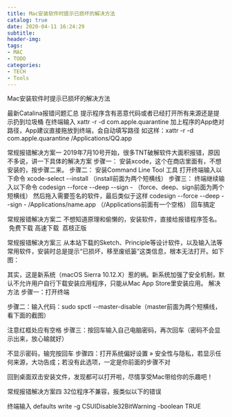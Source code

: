```yaml
---
title: Mac安装软件时提示已损坏的解决方法
catalog: true
date: 2020-04-11 16:24:29
subtitle:
header-img:
tags:
- MAC
- TODO
categories:
- TECH
- Tools
---
```



Mac安装软件时提示已损坏的解决方法

最新Catalina报错问题汇总
提示程序含有恶意代码或者已经打开所有来源还是提示扔到垃圾桶
在终端输入 xattr -r -d com.apple.quarantine 加上程序的App绝对路径，App建议直接拖放到终端，会自动填写路径
如这样：xattr -r -d com.apple.quarantine /Applications/QQ.app

常规报错解决方案一
2019年7月10号开始，很多TNT破解软件大面积报错，原因不多说，讲一下具体的解决方案
步骤一：
安装xcode，这个在商店里面有，不想安装的，按步骤二来。
步骤二：
安装Command Line Tool 工具
打开终端输入以下命令
xcode-select --install （install前面为两个短横线）
步骤三：
终端继续输入以下命令
codesign --force --deep --sign - （force、deep、sign前面为两个短横线）
然后拖入需要签名的软件，最后类似于这样
codesign --force --deep --sign - /Applications/name.app （/Applications前面有一个空格）
回车搞定


常规报错解决方案二
不想知道原理和偷懒的，安装软件，直接给报错程序签名。
 免费下载 高速下载  荔枝正版



常规报错解决方案三
从本站下载的Sketch、Principle等设计软件，以及输入法等常用软件，安装时总是提示“已损坏，移至废纸篓”这类信息，根本无法打开。如下图：

其实，这是新系统（macOS Sierra 10.12.X）惹的祸。新系统加强了安全机制，默认不允许用户自行下载安装应用程序，只能从Mac App Store里安装应用。
解决方法
步骤一：打开终端

步骤二：输入代码：sudo spctl --master-disable（master前面为两个短横线，看下面的截图）

注意红框处应有空格
步骤三：按回车输入自己电脑密码，再次回车（密码不会显示出来，放心输就好）

不显示密码，输完按回车
步骤四：打开系统偏好设置 » 安全性与隐私，若显示任何来源，大功告成；若没有此选项，一定是你前面的步骤不对


回到桌面双击安装文件，发现都可以打开啦，尽情享受Mac带给你的乐趣吧！



常规报错解决方案四
32位程序不兼容，报类似以下的错误


终端输入
defaults write -g CSUIDisable32BitWarning -boolean TRUE
